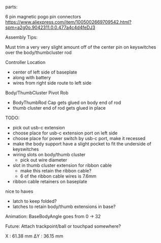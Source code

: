 parts:

6 pin magnetic pogo pin connectors
https://www.aliexpress.com/item/1005002669709542.html?spm=a2g0o.9042311.0.0.477a4c4d4feDJ3

Assembly Tips:

Must trim a very very slight amount off of the center pin on keyswitches over the body/thumbcluster rod

Controller Location
 - center of left side of baseplate
 - along with battery
 - wires from right side route to left side
 
 
Body/ThumbCluster Pivot Rob
  - BodyThumbRod Cap gets glued on body end of rod
  - thumb cluster end of rod gets glued in place

TODO: 

- pick out usb-c extension
- choose place for usb-c extension port on left side
- choose place for power switch by usb-c port, make it recessed
- make the body support have a slight pocket to fit the underside of keyswitches
- wiring slots on body/thumb cluster
  - pick out wire diameter
- slot in thumb cluster extension for ribbon cable
  - make this retain the ribbon cable?
  - 6 of the ribbon cable wires is 7.6mm
- ribbon cable retainers on baseplate

nice to haves
- latch to keep folded?
- latches to retain body/thumb extensions in base?


Animation:
BaseBodyAngle goes from 0 -> 32


Future: 
Attach trackpoint/ball or touchpad somewhere?

X : 61.38 mm
ΔY : 36.15 mm
